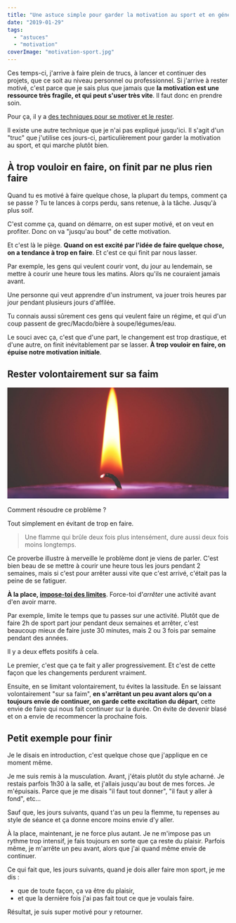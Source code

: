 ```yaml
---
title: "Une astuce simple pour garder la motivation au sport et en général"
date: "2019-01-29"
tags:
  - "astuces"
  - "motivation"
coverImage: "motivation-sport.jpg"
---
```


Ces temps-ci, j'arrive à faire plein de trucs, à lancer et continuer des projets, que ce soit au niveau personnel ou professionnel. Si j'arrive à rester motivé, c'est parce que je sais plus que jamais que **la motivation est une ressource très fragile, et qui peut s'user très vite**. Il faut donc en prendre soin.<!--more-->

Pour ça, il y a [des techniques pour se motiver et le rester](http://tobal.fr/comment-se-motiver-et-surtout-le-rester/).

Il existe une autre technique que je n'ai pas expliqué jusqu'ici. Il s'agit d'un "truc" que j'utilise ces jours-ci, particulièrement pour garder la motivation au sport, et qui marche plutôt bien.

## À trop vouloir en faire, on finit par ne plus rien faire

Quand tu es motivé à faire quelque chose, la plupart du temps, comment ça se passe ? Tu te lances à corps perdu, sans retenue, à la tâche. Jusqu'à plus soif.

C'est comme ça, quand on démarre, on est super motivé, et on veut en profiter. Donc on va "jusqu'au bout" de cette motivation.

Et c'est là le piège. **Quand on est excité par l'idée de faire quelque chose, on a tendance à trop en faire**. Et c'est ce qui finit par nous lasser.

Par exemple, les gens qui veulent courir vont, du jour au lendemain, se mettre à courir une heure tous les matins. Alors qu'ils ne couraient jamais avant.

Une personne qui veut apprendre d'un instrument, va jouer trois heures par jour pendant plusieurs jours d'affilée.

Tu connais aussi sûrement ces gens qui veulent faire un régime, et qui d'un coup passent de grec/Macdo/bière à soupe/légumes/eau.

Le souci avec ça, c'est que d'une part, le changement est trop drastique, et d'une autre, on finit inévitablement par se lasser. **À trop vouloir en faire, on épuise notre motivation initiale**.

## Rester volontairement sur sa faim

![](images/motivation-flamme-brule.jpg)

Comment résoudre ce problème ?

Tout simplement en évitant de trop en faire.

> Une flamme qui brûle deux fois plus intensément, dure aussi deux fois moins longtemps.

Ce proverbe illustre à merveille le problème dont je viens de parler. C'est bien beau de se mettre à courir une heure tous les jours pendant 2 semaines, mais si c'est pour arrêter aussi vite que c'est arrivé, c'était pas la peine de se fatiguer.

**À la place, [impose-toi des limites](https://tobal.fr/ta-meilleure-resolution-pour-2019-1-x-365-100-x-30/)**. Force-toi d'_arrêter_ une activité avant d'en avoir marre.

Par exemple, limite le temps que tu passes sur une activité. Plutôt que de faire 2h de sport part jour pendant deux semaines et arrêter, c'est beaucoup mieux de faire juste 30 minutes, mais 2 ou 3 fois par semaine pendant des années.

Il y a deux effets positifs à cela.

Le premier, c'est que ça te fait y aller progressivement. Et c'est de cette façon que les changements perdurent vraiment.

Ensuite, en se limitant volontairement, tu évites la lassitude. En se laissant volontairement "sur sa faim", **en s'arrêtant un peu avant alors qu'on a toujours envie de continuer, on garde cette excitation du départ**, cette envie de faire qui nous fait continuer sur la durée. On évite de devenir blasé et on a envie de recommencer la prochaine fois.

## Petit exemple pour finir

Je le disais en introduction, c'est quelque chose que j'applique en ce moment même.

Je me suis remis à la musculation. Avant, j'étais plutôt du style acharné. Je restais parfois 1h30 à la salle, et j'allais jusqu'au bout de mes forces. Je m'épuisais. Parce que je me disais "il faut tout donner", "il faut y aller à fond", etc...

Sauf que, les jours suivants, quand t'as un peu la flemme, tu repenses au style de séance et ça donne encore moins envie d'y aller.

À la place, maintenant, je ne force plus autant. Je ne m'impose pas un rythme trop intensif, je fais toujours en sorte que ça reste du plaisir. Parfois même, je m'arrête un peu avant, alors que j'ai quand même envie de continuer.

Ce qui fait que, les jours suivants, quand je dois aller faire mon sport, je me dis :

- que de toute façon, ça va être du plaisir,
- et que la dernière fois j'ai pas fait tout ce que je voulais faire.

Résultat, je suis super motivé pour y retourner.
